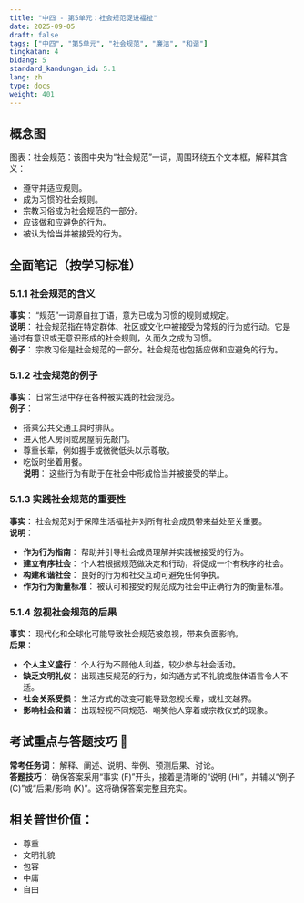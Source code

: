 ```yaml
---
title: "中四 - 第5单元：社会规范促进福祉"
date: 2025-09-05
draft: false
tags: ["中四", "第5单元", "社会规范", "廉洁", "和谐"]
tingkatan: 4
bidang: 5
standard_kandungan_id: 5.1
lang: zh
type: docs
weight: 401
---
```


## 概念图
图表：社会规范：该图中央为“社会规范”一词，周围环绕五个文本框，解释其含义：
- 遵守并适应规则。
- 成为习惯的社会规则。
- 宗教习俗成为社会规范的一部分。
- 应该做和应避免的行为。
- 被认为恰当并被接受的行为。

## 全面笔记（按学习标准）

### 5.1.1 社会规范的含义

**事实**： “规范”一词源自拉丁语，意为已成为习惯的规则或规定。  
**说明**： 社会规范指在特定群体、社区或文化中被接受为常规的行为或行动。它是通过有意识或无意识形成的社会规则，久而久之成为习惯。  
**例子**： 宗教习俗是社会规范的一部分。社会规范也包括应做和应避免的行为。

### 5.1.2 社会规范的例子

**事实**： 日常生活中存在各种被实践的社会规范。  
**例子**：
- 搭乘公共交通工具时排队。
- 进入他人房间或房屋前先敲门。
- 尊重长辈，例如握手或微微低头以示尊敬。
- 吃饭时坐着用餐。  
**说明**： 这些行为有助于在社会中形成恰当并被接受的举止。

### 5.1.3 实践社会规范的重要性

**事实**： 社会规范对于保障生活福祉并对所有社会成员带来益处至关重要。  
**说明**：
- **作为行为指南**： 帮助并引导社会成员理解并实践被接受的行为。
- **建立有序社会**： 个人若根据规范做决定和行动，将促成一个有秩序的社会。
- **构建和谐社会**： 良好的行为和社交互动可避免任何争执。
- **作为行为衡量标准**： 被认可和接受的规范成为社会中正确行为的衡量标准。

### 5.1.4 忽视社会规范的后果

**事实**： 现代化和全球化可能导致社会规范被忽视，带来负面影响。  
**后果**：
- **个人主义盛行**： 个人行为不顾他人利益，较少参与社会活动。
- **缺乏文明礼仪**： 出现违反规范的行为，如沟通方式不礼貌或肢体语言令人不适。
- **社会关系受损**： 生活方式的改变可能导致忽视长辈，或社交越界。
- **影响社会和谐**： 出现轻视不同规范、嘲笑他人穿着或宗教仪式的现象。

## 考试重点与答题技巧 📝

**常考任务词**： 解释、阐述、说明、举例、预测后果、讨论。  
**答题技巧**： 确保答案采用“事实 (F)”开头，接着是清晰的“说明 (H)”，并辅以“例子 (C)”或“后果/影响 (K)”。这将确保答案完整且充实。

## 相关普世价值：
- 尊重
- 文明礼貌
- 包容
- 中庸
- 自由